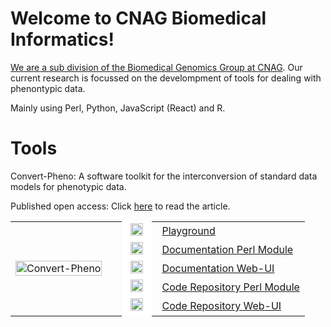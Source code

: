 # Welcome to CNAG Biomedical Informatics!

[We are a sub division of the Biomedical Genomics Group at CNAG](https://www.cnag.eu/teams/genome-research-unit/biomedical-genomics-group). Our current research is focussed on the develompment of tools
for dealing with phenontypic data.

Mainly using Perl, Python, JavaScript (React) and R.

<style>
.icon-bg {
  border-radius: 1%;
  background-color: white;
  padding: 14px
}

.icon-size {
  width:  20px;
  height: 20px;
}
</style>

# Tools

Convert-Pheno: A software toolkit for the interconversion of standard data models for phenotypic data.

Published open access: Click [here](https://doi.org/10.1016/j.jbi.2023.104558) to read the article.

<table>
  <tr>
    <td rowspan="5">
      <img 
        src="https://cnag-biomedical-informatics.github.io/convert-pheno/img/CP-logo-grey.png" 
        alt="Convert-Pheno" 
        style="max-width:200px; max-height:200px; width: 100%; height: auto;"
      />
    </td>
    <td></td> <!-- Empty cell for alignment -->
    <td>
      <a href="https://convert-pheno.cnag.cat" class="icon-bg">
        <img src="https://raw.githubusercontent.com/FortAwesome/Font-Awesome/6.x/svgs/solid/flask.svg" class="icon-size"/>
      </a>
    </td>
    <td>
      <a href="https://convert-pheno.cnag.cat">Playground</a>
    </td>
  </tr>
  <tr>
    <td></td> <!-- Empty cell for alignment -->
    <td>
      <a href="https://cnag-biomedical-informatics.github.io/convert-pheno" class="icon-bg">
        <img src="https://raw.githubusercontent.com/FortAwesome/Font-Awesome/6.x/svgs/solid/book.svg" alt="Documentation Perl Module" class="icon-size"/>
      </a>
    </td>
    <td>
      <a href="https://cnag-biomedical-informatics.github.io/convert-pheno">Documentation Perl Module</a>
    </td>
  </tr>
  <tr>
    <td></td> <!-- Empty cell for alignment -->
    <td>
      <a href="https://cnag-biomedical-informatics.github.io/convert-pheno-ui" class="icon-bg">
        <img src="https://raw.githubusercontent.com/FortAwesome/Font-Awesome/6.x/svgs/solid/book.svg" alt="Documentation Web-UI" class="icon-size"/>
      </a>
    </td>
    <td>
      <a href="https://cnag-biomedical-informatics.github.io/convert-pheno-ui">Documentation Web-UI</a>
    </td>
  </tr>
  <tr>
    <td></td> <!-- Empty cell for alignment -->
    <td>
      <a href="https://github.com/CNAG-Biomedical-Informatics/convert-pheno" class="icon-bg">
        <img src="https://raw.githubusercontent.com/FortAwesome/Font-Awesome/6.x/svgs/brands/github.svg" alt="Github Repo Perl Module" class="icon-size"/>
      </a>
    </td>
    <td>
      <a href="https://github.com/CNAG-Biomedical-Informatics/convert-pheno">Code Repository Perl Module</a>
    </td>
  </tr>
  <tr>
    <td></td> <!-- Empty cell for alignment -->
    <td>
      <a href="https://github.com/CNAG-Biomedical-Informatics/convert-pheno-ui" class="icon-bg">
        <img src="https://raw.githubusercontent.com/FortAwesome/Font-Awesome/6.x/svgs/brands/github.svg" alt="Github Repo Web-UI" class="icon-size"/>
      </a>
    </td>
    <td>
      <a href="https://github.com/CNAG-Biomedical-Informatics/convert-pheno-ui">Code Repository Web-UI</a>
    </td>
  </tr>
</table>